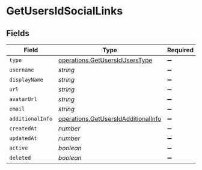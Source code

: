 # GetUsersIdSocialLinks


## Fields

| Field                                                                                      | Type                                                                                       | Required                                                                                   | Description                                                                                |
| ------------------------------------------------------------------------------------------ | ------------------------------------------------------------------------------------------ | ------------------------------------------------------------------------------------------ | ------------------------------------------------------------------------------------------ |
| `type`                                                                                     | [operations.GetUsersIdUsersType](../../models/operations/getusersiduserstype.md)           | :heavy_minus_sign:                                                                         | N/A                                                                                        |
| `username`                                                                                 | *string*                                                                                   | :heavy_minus_sign:                                                                         | N/A                                                                                        |
| `displayName`                                                                              | *string*                                                                                   | :heavy_minus_sign:                                                                         | N/A                                                                                        |
| `url`                                                                                      | *string*                                                                                   | :heavy_minus_sign:                                                                         | N/A                                                                                        |
| `avatarUrl`                                                                                | *string*                                                                                   | :heavy_minus_sign:                                                                         | N/A                                                                                        |
| `email`                                                                                    | *string*                                                                                   | :heavy_minus_sign:                                                                         | N/A                                                                                        |
| `additionalInfo`                                                                           | [operations.GetUsersIdAdditionalInfo](../../models/operations/getusersidadditionalinfo.md) | :heavy_minus_sign:                                                                         | N/A                                                                                        |
| `createdAt`                                                                                | *number*                                                                                   | :heavy_minus_sign:                                                                         | N/A                                                                                        |
| `updatedAt`                                                                                | *number*                                                                                   | :heavy_minus_sign:                                                                         | N/A                                                                                        |
| `active`                                                                                   | *boolean*                                                                                  | :heavy_minus_sign:                                                                         | N/A                                                                                        |
| `deleted`                                                                                  | *boolean*                                                                                  | :heavy_minus_sign:                                                                         | N/A                                                                                        |